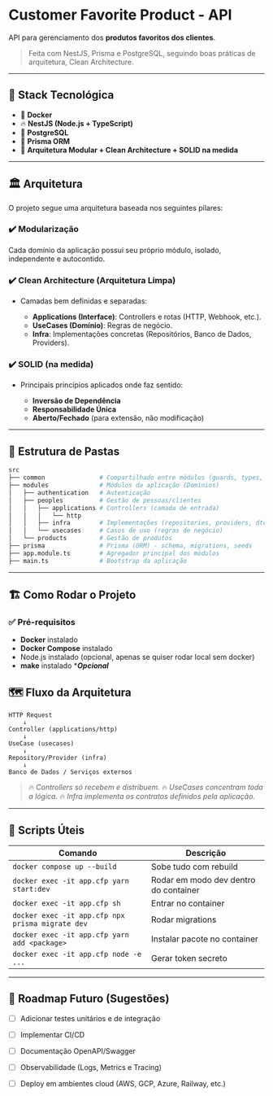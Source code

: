 # Customer Favorite Product - API

API para gerenciamento dos **produtos favoritos dos clientes**.

> Feita com NestJS, Prisma e PostgreSQL, seguindo boas práticas de arquitetura, Clean Architecture.

---

## 🚀 Stack Tecnológica

* 🐳 **Docker**
* 🔥 **NestJS (Node.js + TypeScript)**
* 🐘 **PostgreSQL**
* 🔮 **Prisma ORM**
* 🧠 **Arquitetura Modular + Clean Architecture + SOLID na medida**

---

## 🏛️ Arquitetura

O projeto segue uma arquitetura baseada nos seguintes pilares:

### ✔️ Modularização

Cada domínio da aplicação possui seu próprio módulo, isolado, independente e autocontido.

### ✔️ Clean Architecture (Arquitetura Limpa)

* Camadas bem definidas e separadas:

    * **Applications (Interface)**: Controllers e rotas (HTTP, Webhook, etc.).
    * **UseCases (Domínio)**: Regras de negócio.
    * **Infra**: Implementações concretas (Repositórios, Banco de Dados, Providers).

### ✔️ SOLID (na medida)

* Principais princípios aplicados onde faz sentido:

    * **Inversão de Dependência**
    * **Responsabilidade Única**
    * **Aberto/Fechado** (para extensão, não modificação)

---

## 📁 Estrutura de Pastas

```bash
src
├── common               # Compartilhado entre módulos (guards, types, enums, etc.)
├── modules              # Módulos da aplicação (Domínios)
│   ├── authentication   # Autenticação
│   ├── peoples          # Gestão de pessoas/clientes
│   │   ├── applications # Controllers (camada de entrada)
│   │   │   └── http
│   │   ├── infra        # Implementações (repositories, providers, dtos)
│   │   └── usecases     # Casos de uso (regras de negócio)
│   └── products         # Gestão de produtos
├── prisma               # Prisma (ORM) - schema, migrations, seeds
├── app.module.ts        # Agregador principal dos módulos
├── main.ts              # Bootstrap da aplicação
```

---

## 🏗️ Como Rodar o Projeto

### ✅ Pré-requisitos

* **Docker** instalado
* **Docker Compose** instalado
* Node.js instalado (opcional, apenas se quiser rodar local sem docker)
* **make** instalado *_**Opcional**_


## 🗺️ Fluxo da Arquitetura

```plaintext
HTTP Request
    ↓
Controller (applications/http)
    ↓
UseCase (usecases)
    ↓
Repository/Provider (infra)
    ↓
Banco de Dados / Serviços externos
```

> 🔥 *Controllers só recebem e distribuem.*
> 🔥 *UseCases concentram toda a lógica.*
> 🔥 *Infra implementa os contratos definidos pela aplicação.*

---

## 📜 Scripts Úteis

| Comando                                          | Descrição                             |
| ------------------------------------------------ | ------------------------------------- |
| `docker compose up --build`                      | Sobe tudo com rebuild                 |
| `docker exec -it app.cfp yarn start:dev`         | Rodar em modo dev dentro do container |
| `docker exec -it app.cfp sh`                     | Entrar no container                   |
| `docker exec -it app.cfp npx prisma migrate dev` | Rodar migrations                      |
| `docker exec -it app.cfp yarn add <package>`     | Instalar pacote no container          |
| `docker exec -it app.cfp node -e ...`            | Gerar token secreto                   |

---

## 🚀 Roadmap Futuro (Sugestões)

* [ ] Adicionar testes unitários e de integração
* [ ] Implementar CI/CD
* [ ] Documentação OpenAPI/Swagger
* [ ] Observabilidade (Logs, Metrics e Tracing)
* [ ] Deploy em ambientes cloud (AWS, GCP, Azure, Railway, etc.)


